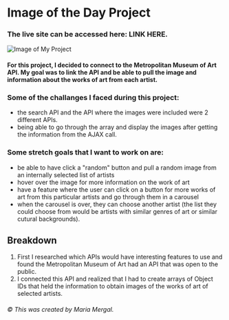 # Image of the Day Project #

### The live site can be accessed here: LINK HERE.

![Image of My Project](/images/ImageOfSite.png)

#### For this project, I decided to connect to the Metropolitan Museum of Art API. My goal was to link the API and be able to pull the image and information about the works of art from each artist. 

### Some of the challanges I faced during this project:
- the search API and the API where the images were included were 2 different APIs. 
- being able to go through the array and display the images after getting the information from the AJAX call.

### Some stretch goals that I want to work on are: 
- be able to have click a "random" button and pull a random image from an internally selected list of artists
- hover over the image for more information on the work of art
- have a feature where the user can click on a button for more works of art from this particular artists and go through them in a carousel
- when the carousel is over, they can choose another artist (the list they could choose from would be artists with similar genres of art or similar cutural backgrounds).

## Breakdown ##
1. First I researched which APIs would have interesting features to use and found the Metropolitan Museum of Art had an API that was open to the public. 
2. I connected this API and realized that I had to create arrays of Object IDs that held the information to obtain images of the works of art of selected artists. 


###### &copy; This was created by Maria Mergal. 
